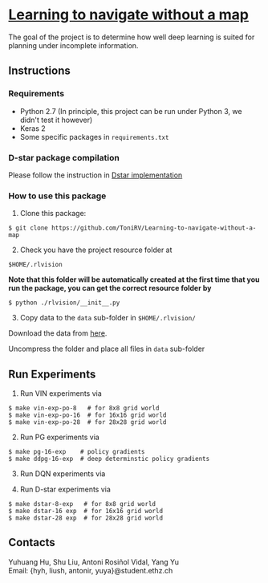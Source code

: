 # [Learning to navigate without a map](http://dgyblog.com/projects-term/rlvision.html)
The goal of the project is to determine how well deep learning is suited for planning under incomplete information.


## Instructions

### Requirements

+ Python 2.7 (In principle, this project can be run under Python 3, we didn't test it however)
+ Keras 2
+ Some specific packages in `requirements.txt`

### D-star package compilation

Please follow the instruction in [Dstar implementation](./dstar-lite)

### How to use this package

1. Clone this package:

```
$ git clone https://github.com/ToniRV/Learning-to-navigate-without-a-map
```

2. Check you have the project resource folder at

```
$HOME/.rlvision
```

__Note that this folder will be automatically created at the first time that
you run the package, you can get the correct resource folder by__ 

```
$ python ./rlvision/__init__.py
```

3. Copy data to the `data` sub-folder in `$HOME/.rlvision/`

Download the data from [here](https://goo.gl/21mk9g).

Uncompress the folder and place all files in `data` sub-folder

## Run Experiments

1. Run VIN experiments via

```
$ make vin-exp-po-8   # for 8x8 grid world
$ make vin-exp-po-16  # for 16x16 grid world
$ make vin-exp-po-28  # for 28x28 grid world
```

2. Run PG experiments via

```
$ make pg-16-exp    # policy gradients
$ make ddpg-16-exp  # deep determinstic policy gradients
```

3. Run DQN experiments via

4. Run D-star experiments via

```
$ make dstar-8-exp   # for 8x8 grid world
$ make dstar-16 exp  # for 16x16 grid world
$ make dstar-28 exp  # for 28x28 grid world
```

## Contacts

Yuhuang Hu, Shu Liu, Antoni Rosiñol Vidal, Yang Yu  
Email: {hyh, liush, antonir, yuya}@student.ethz.ch
